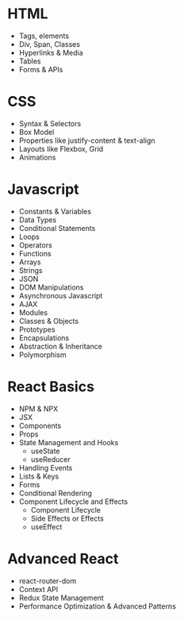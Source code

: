 # HTML

- Tags, elements
- Div, Span, Classes
- Hyperlinks & Media
- Tables
- Forms & APIs

# CSS

- Syntax & Selectors
- Box Model
- Properties like justify-content & text-align
- Layouts like Flexbox, Grid
- Animations

# Javascript

- Constants & Variables
- Data Types
- Conditional Statements
- Loops
- Operators
- Functions
- Arrays
- Strings
- JSON
- DOM Manipulations
- Asynchronous Javascript
- AJAX
- Modules
- Classes & Objects
- Prototypes
- Encapsulations
- Abstraction & Inheritance
- Polymorphism

# React Basics

- NPM & NPX
- JSX
- Components
- Props
- State Management and Hooks
  - useState
  - useReducer
- Handling Events
- Lists & Keys
- Forms
- Conditional Rendering
- Component Lifecycle and Effects
  - Component Lifecycle
  - Side Effects or Effects
  - useEffect

# Advanced React

- react-router-dom
- Context API
- Redux State Management
- Performance Optimization & Advanced Patterns

